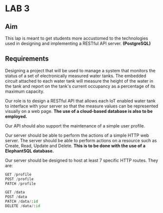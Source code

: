# LAB 3

## Aim

This lap is meant to get students more accustomed to the technologies used in designing and implementing a RESTful API server. **(PostgreSQL)**

## Requirements
Designing a project that will be used to manage a system that monitors the status of a set of electronically measured water tanks. The embedded circuit attached to each water tank will measure the height of the water in the tank and report on the tank's current occupancy as a percentage of its maximum capacity.

Our role is to design a RESTful API that allows each IoT enabled water tank to interface with your server so that the measure values can be represented visually on a web page. **The use of a cloud-based database is also to be employed.**

Our API should also support the maintenance of a simple user profile.

Our server should be able to perform the actions of a simple HTTP web server. The server should be able to perform actions on a resource such as Create, Read, Update and Delete. **This is to be done with the use of a ElephantSQL database.**

Our server should be designed to host at least 7 specific HTTP routes. They are:

 ```py
 GET /profile
 POST /profile
 PATCH /profile

GET /data
POST /data
PATCH /data/:id
DELETE /data/:id 
```